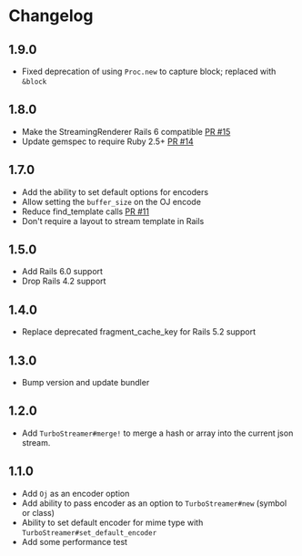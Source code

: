 # Changelog

1.9.0
-----
* Fixed deprecation of using `Proc.new` to capture block; replaced with `&block`

1.8.0
-----
* Make the StreamingRenderer Rails 6 compatible [PR #15](https://github.com/malomalo/turbostreamer/issues/15)
* Update gemspec to require Ruby 2.5+ [PR #14](https://github.com/malomalo/turbostreamer/issues/14)

1.7.0
-----
* Add the ability to set default options for encoders
* Allow setting the `buffer_size` on the OJ encode
* Reduce find_template calls [PR #11](https://github.com/malomalo/turbostreamer/pull/1)
* Don't require a layout to stream template in Rails

1.5.0
-----
* Add Rails 6.0 support
* Drop Rails 4.2 support

1.4.0
-----
* Replace deprecated fragment_cache_key for Rails 5.2 support

1.3.0
-----
* Bump version and update bundler

1.2.0
-----
* Add `TurboStreamer#merge!` to merge a hash or array into the current json stream.

1.1.0
-----
* Add `Oj` as an encoder option
* Add ability to pass encoder as an option to `TurboStreamer#new` (symbol or class)
* Ability to set default encoder for mime type with `TurboStreamer#set_default_encoder`
* Add some performance test